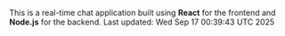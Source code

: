 This is a real-time chat application built using **React** for the frontend and **Node.js** for the backend.
Last updated: Wed Sep 17 00:39:43 UTC 2025
